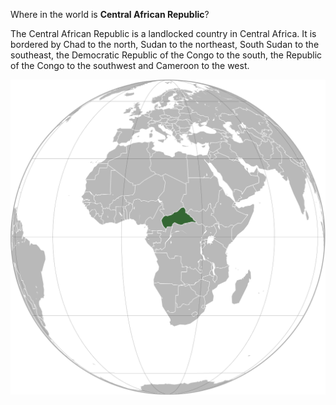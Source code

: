 Where in the world is **Central African Republic**?
<!--question-->
The Central African Republic is a landlocked country in Central Africa. It is bordered by Chad to the north, Sudan to the northeast, South Sudan to the southeast, the Democratic Republic of the Congo to the south, the Republic of the Congo to the southwest and Cameroon to the west.

![Map of Central African Republic](images/Central_African_Republic_(orthographic_projection).svg)